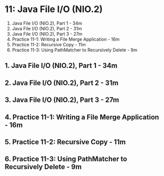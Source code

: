 # 11: Java File I/O (NIO.2)

1. Java File I/O (NIO.2), Part 1 - 34m
2. Java File I/O (NIO.2), Part 2 - 31m
3. Java File I/O (NIO.2), Part 3 - 27m
4. Practice 11-1: Writing a File Merge Application - 16m
5. Practice 11-2: Recursive Copy - 11m
6. Practice 11-3: Using PathMatcher to Recursively Delete - 9m

## 1. Java File I/O (NIO.2), Part 1 - 34m
## 2. Java File I/O (NIO.2), Part 2 - 31m
## 3. Java File I/O (NIO.2), Part 3 - 27m
## 4. Practice 11-1: Writing a File Merge Application - 16m
## 5. Practice 11-2: Recursive Copy - 11m
## 6. Practice 11-3: Using PathMatcher to Recursively Delete - 9m
